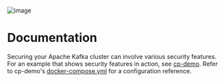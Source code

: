 ![image](../images/confluent-logo-300-2.png)
  
# Documentation

Securing your Apache Kafka cluster can involve various security features.
For an example that shows security features in action, see [cp-demo](https://docs.confluent.io/platform/current/tutorials/cp-demo/docs/index.html?utm_source=github&utm_medium=demo&utm_campaign=ch.examples_type.community_content.cp-all-in-one).
Refer to cp-demo's [docker-compose.yml](https://github.com/confluentinc/cp-demo/blob/6.2.15-post/docker-compose.yml) for a configuration reference.
